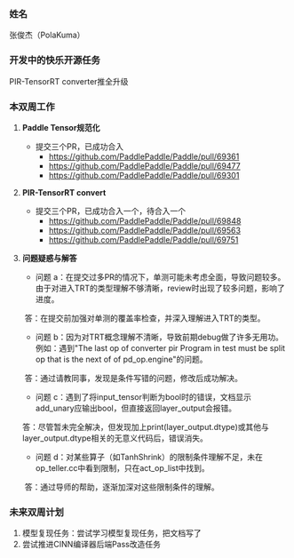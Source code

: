 ### 姓名

张俊杰（PolaKuma）

### 开发中的快乐开源任务

PIR-TensorRT converter推全升级

### 本双周工作

1. **Paddle Tensor规范化**
   - 提交三个PR，已成功合入
     - https://github.com/PaddlePaddle/Paddle/pull/69361
     - https://github.com/PaddlePaddle/Paddle/pull/69477
     - https://github.com/PaddlePaddle/Paddle/pull/69301
2. **PIR-TensorRT convert**
   - 提交三个PR，已成功合入一个，待合入一个
     - https://github.com/PaddlePaddle/Paddle/pull/69848
     - https://github.com/PaddlePaddle/Paddle/pull/69563
     - https://github.com/PaddlePaddle/Paddle/pull/69751
3. **问题疑惑与解答**

   - 问题 a：在提交过多PR的情况下，单测可能未考虑全面，导致问题较多。由于对进入TRT的类型理解不够清晰，review时出现了较多问题，影响了进度。

   ​       答：在提交前加强对单测的覆盖率检查，并深入理解进入TRT的类型。

   - 问题 b：因为对TRT概念理解不清晰，导致前期debug做了许多无用功。例如：遇到"The last op of converter pir Program in test must be split op that is the next of of pd_op.engine"的问题。

   ​       答：通过请教同事，发现是条件写错的问题，修改后成功解决。

   - 问题 c：遇到了将input_tensor判断为bool时的错误，文档显示add_unary应输出bool，但直接返回layer_output会报错。

   ​       答：尽管暂未完全解决，但发现加上print(layer_output.dtype)或其他与layer_output.dtype相关的无意义代码后，错误消失。

   - 问题 d：对某些算子（如TanhShrink）的限制条件理解不足，未在op_teller.cc中看到限制，只在act_op_list中找到。

   ​       答：通过导师的帮助，逐渐加深对这些限制条件的理解。

### 未来双周计划

1. 模型复现任务：尝试学习模型复现任务，把文档写了
2. 尝试推进CINN编译器后端Pass改造任务

